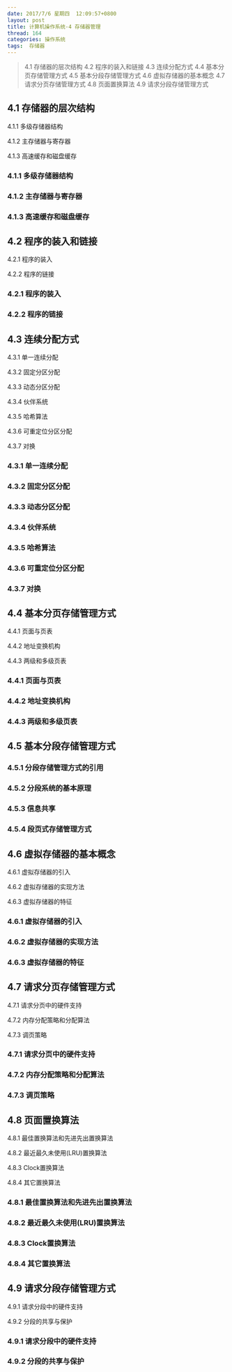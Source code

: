 ```yaml
---
date: 2017/7/6 星期四  12:09:57+0800
layout: post
title: 计算机操作系统-4 存储器管理
thread: 164
categories: 操作系统
tags:  存储器
---
```


> 4.1 存储器的层次结构
> 4.2 程序的装入和链接
> 4.3 连续分配方式
> 4.4 基本分页存储管理方式
> 4.5 基本分段存储管理方式
> 4.6 虚拟存储器的基本概念
> 4.7 请求分页存储管理方式
> 4.8 页面置换算法
> 4.9 请求分段存储管理方式

## 4.1 存储器的层次结构

4.1.1 多级存储器结构

4.1.2 主存储器与寄存器

4.1.3 高速缓存和磁盘缓存


### 4.1.1 多级存储器结构

### 4.1.2 主存储器与寄存器

### 4.1.3 高速缓存和磁盘缓存


## 4.2 程序的装入和链接

4.2.1 程序的装入

4.2.2 程序的链接

### 4.2.1 程序的装入

### 4.2.2 程序的链接


## 4.3 连续分配方式

4.3.1 单一连续分配

4.3.2 固定分区分配

4.3.3 动态分区分配

4.3.4 伙伴系统

4.3.5 哈希算法

4.3.6 可重定位分区分配

4.3.7 对换

### 4.3.1 单一连续分配

### 4.3.2 固定分区分配

### 4.3.3 动态分区分配

### 4.3.4 伙伴系统

### 4.3.5 哈希算法

### 4.3.6 可重定位分区分配

### 4.3.7 对换

## 4.4 基本分页存储管理方式

4.4.1 页面与页表

4.4.2 地址变换机构

4.4.3 两级和多级页表


### 4.4.1 页面与页表

### 4.4.2 地址变换机构

### 4.4.3 两级和多级页表



## 4.5 基本分段存储管理方式

### 4.5.1 分段存储管理方式的引用

### 4.5.2 分段系统的基本原理

### 4.5.3 信息共享

### 4.5.4 段页式存储管理方式



## 4.6 虚拟存储器的基本概念

4.6.1 虚拟存储器的引入

4.6.2 虚拟存储器的实现方法

4.6.3 虚拟存储器的特征



### 4.6.1 虚拟存储器的引入

### 4.6.2 虚拟存储器的实现方法

### 4.6.3 虚拟存储器的特征



## 4.7 请求分页存储管理方式

4.7.1 请求分页中的硬件支持

4.7.2 内存分配策略和分配算法

4.7.3 调页策略



### 4.7.1 请求分页中的硬件支持

### 4.7.2 内存分配策略和分配算法

### 4.7.3 调页策略



## 4.8 页面置换算法

4.8.1 最佳置换算法和先进先出置换算法

4.8.2 最近最久未使用(LRU)置换算法

4.8.3 Clock置换算法

4.8.4 其它置换算法



### 4.8.1 最佳置换算法和先进先出置换算法

### 4.8.2 最近最久未使用(LRU)置换算法

### 4.8.3 Clock置换算法

### 4.8.4 其它置换算法



## 4.9 请求分段存储管理方式

4.9.1 请求分段中的硬件支持

4.9.2 分段的共享与保护



### 4.9.1 请求分段中的硬件支持

### 4.9.2 分段的共享与保护